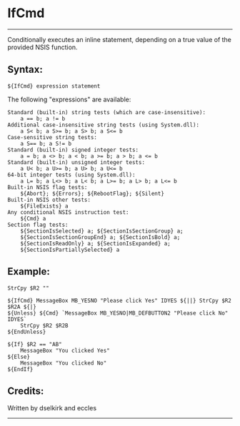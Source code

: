 # IfCmd

---

Conditionally executes an inline statement, depending on a true value of the provided NSIS function.

## Syntax:

	${IfCmd} expression statement

The following "expressions" are available:

	Standard (built-in) string tests (which are case-insensitive):
	 	a == b; a != b
	Additional case-insensitive string tests (using System.dll):
	 	a S< b; a S>= b; a S> b; a S<= b
	Case-sensitive string tests:
	 	a S== b; a S!= b
	Standard (built-in) signed integer tests:
	 	a = b; a <> b; a < b; a >= b; a > b; a <= b
	Standard (built-in) unsigned integer tests:
	 	a U< b; a U>= b; a U> b; a U<= b
	64-bit integer tests (using System.dll):
		a L= b; a L<> b; a L< b; a L>= b; a L> b; a L<= b
	Built-in NSIS flag tests:
		${Abort}; ${Errors}; ${RebootFlag}; ${Silent}
	Built-in NSIS other tests:
		${FileExists} a
	Any conditional NSIS instruction test:
		${Cmd} a
	Section flag tests:
		${SectionIsSelected} a; ${SectionIsSectionGroup} a;
		${SectionIsSectionGroupEnd} a; ${SectionIsBold} a;
		${SectionIsReadOnly} a; ${SectionIsExpanded} a;
		${SectionIsPartiallySelected} a

## Example:

	StrCpy $R2 ""

	${IfCmd} MessageBox MB_YESNO "Please click Yes" IDYES ${||} StrCpy $R2 $R2A ${|}
	${Unless} ${Cmd} `MessageBox MB_YESNO|MB_DEFBUTTON2 "Please click No" IDYES`
		StrCpy $R2 $R2B
	${EndUnless}

	${If} $R2 == "AB"
		MessageBox "You clicked Yes"
	${Else}
		MessageBox "You clicked No"
	${EndIf}

## Credits:

Written by dselkirk and eccles

---
